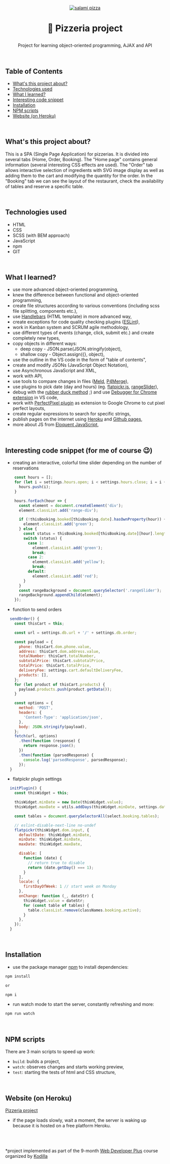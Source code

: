 <p align="center">
<a href="https://mysterious-fjord-34712.herokuapp.com/"><img src="src/images/logo8.jpg" title="pizza" alt="salami pizza"></a>
</p>


# <p align="center">🍕 Pizzeria project</p>
<p align="center">Project for learning object-oriented programming, AJAX and API</p>

</br>

## Table of Contents

- [What's this project about?](#about)
- [Technologies used](#technologies)
- [What I learned?](#what)
- [Interesting code snippet](#interesting)
- [Installation](#install)
- [NPM scripts](#scr)
- [Website (on Heroku)](#site)


</br>

## <a name="about"></a>What's this project about?

This is a SPA (Single Page Application) for pizzerias. It is divided into several tabs (Home, Order, Booking). The "Home page" contains general information (several interesting CSS effects are used). The "Order" tab allows interactive selection of ingredients with SVG image display as well as adding them to the cart and modifying the quantity for the order. In the "Booking" tab we can see the layout of the restaurant, check the availability of tables and reserve a specific table.


</br>

## <a name="technologies"></a>Technologies used
- HTML
- CSS
- SCSS (with BEM approach)
- JavaScript
- npm
- GIT

</br>

## <a name="what"></a>What I learned?
- use more advanced object-oriented programming,
- knew the difference between functional and object-oriented programming,
- create file structures according to various conventions (including scss file splitting, components etc.),
- use <a href='https://handlebarsjs.com/'>Handlebars</a> (HTML template) in more advanced way,
- create exceptions for code quality checking plugins (<a href='https://eslint.org/docs/rules/no-inline-comments#top'>ESLint</a>),
- work in Kanban system and SCRUM agile methodology,
- use different types of events (change, click, submit etc.) and create completely new types,
- copy objects in different ways:
  - deep copy - JSON.parse(JSON.stringify(object),
  - shallow copy - Object.assign({}, object),
- use the outline in the VS code in the form of "table of contents",
- create and modify JSONs (JavaScript Object Notation),
- use Asynchronous JavaScript and XML,
- work with API,
- use tools to compare changes in files (<a href='http://meldmerge.org/'>Meld</a>, <a href='https://www.perforce.com/downloads/visual-merge-tool'>P4Merge</a>),
- use plugins to pick date (day and hours) (eg. <a href='https://flatpickr.js.org/'>flatpickr.js</a>, <a href='https://github.com/Stryzhevskyi/rangeSlider'>rangeSlider</a>),
- debug with the <a href='https://en.wikipedia.org/wiki/Rubber_duck_debugging'>rubber duck method</a> ;) and use <a href='https://marketplace.visualstudio.com/items?itemName=msjsdiag.debugger-for-chrome'>Debugger for Chrome extension</a> in VS code,
- work with <a href='https://chrome.google.com/webstore/detail/perfectpixel-by-welldonec/dkaagdgjmgdmbnecmcefdhjekcoceebi?hl=en'>PerfectPixel plugin</a> as extension to Google Chrome to cut pixel perfect layouts,
- create regular expressions to search for specific strings,
- publish pages on the internet using <a href='https://dashboard.heroku.com/'>Heroku</a> and <a href='https://pages.github.com/'>Github pages</a>,
- more about JS from <a href='https://eloquentjavascript.net/
'>Eloquent JavaScript</a>,



</br>

## <a name="interesting"></a>Interesting code snippet (for me of course 😉)
- creating an interactive, colorful time slider depending on the number of reservations

```js
    const hours = [];
    for (let i = settings.hours.open; i < settings.hours.close; i = i + 0.5) {
      hours.push(i);
    }

    hours.forEach(hour => {
      const element = document.createElement('div');
      element.classList.add('range-div');

      if (!thisBooking.booked[thisBooking.date].hasOwnProperty(hour)) {
        element.classList.add('green');
      } else {
        const status = thisBooking.booked[thisBooking.date][hour].length;
        switch (status) {
          case 1:
            element.classList.add('green');
            break;
          case 2:
            element.classList.add('yellow');
            break;
          default:
            element.classList.add('red');
        }
      }
      const rangeBackground = document.querySelector('.rangeSlider');
      rangeBackground.appendChild(element);
    });
```
- function to send orders

```js
  sendOrder() {
    const thisCart = this;

    const url = settings.db.url + '/' + settings.db.order;

    const payload = {
      phone: thisCart.dom.phone.value,
      address: thisCart.dom.address.value,
      totalNumber: thisCart.totalNumber,
      subtotalPrice: thisCart.subtotalPrice,
      totalPrice: thisCart.totalPrice,
      deliveryFee: settings.cart.defaultDeliveryFee,
      products: [],
    };
    for (let product of thisCart.products) {
      payload.products.push(product.getData());
    }

    const options = {
      method: 'POST',
      headers: {
        'Content-Type': 'application/json',
      },
      body: JSON.stringify(payload),
    };
    fetch(url, options)
      .then(function (response) {
        return response.json();
      })
      .then(function (parsedResponse) {
        console.log('parsedResponse', parsedResponse);
      });
  }
```

- flatpickr plugin settings

```js
  initPlugin() {
    const thisWidget = this;

    thisWidget.minDate = new Date(thisWidget.value);
    thisWidget.maxDate = utils.addDays(thisWidget.minDate, settings.datePicker.maxDaysInFuture);

    const tables = document.querySelectorAll(select.booking.tables);

    // eslint-disable-next-line no-undef
    flatpickr(thisWidget.dom.input, {
      defaultDate: thisWidget.minDate,
      minDate: thisWidget.minDate,
      maxDate: thisWidget.maxDate,

      disable: [
        function (date) {
          // return true to disable
          return (date.getDay() === 1);
        }
      ],
      locale: {
        firstDayOfWeek: 1 // start week on Monday
      },
      onChange: function (_, dateStr) {
        thisWidget.value = dateStr;
        for (const table of tables) {
          table.classList.remove(classNames.booking.active);
        }
      },
    });
  }
```

</br>

## <a name="install"></a>Installation

- use the package manager [npm](https://www.npmjs.com/get-npm) to install dependencies:

```bash
npm install

or

npm i
```
- run watch mode to start the server, constantly refreshing and more:

```bash
npm run watch
```

<br/>

## <a name="scr"></a>NPM scripts

There are 3 main scripts to speed up work:

- `build`: builds a project,
- `watch`: observes changes and starts working preview,
- `test`: starting the tests of html and CSS structure,

<br/>

## <a name="site"></a>Website (on Heroku)
<a href="https://mysterious-fjord-34712.herokuapp.com/">Pizzeria project</a>
- if the page loads slowly, wait a moment, the server is waking up because it is hosted on a free platform Heroku.


</br>
</br>

  *project implemented as part of the 9-month [Web Developer Plus](https://kodilla.com/pl/bootcamp/webdeveloper/?type=wdp&editionId=309) course organized by [Kodilla](https://drive.google.com/file/d/1AZGDMtjhsHbrtXhRSIlRKKc3RCxQk6YY/view?usp=sharing)
